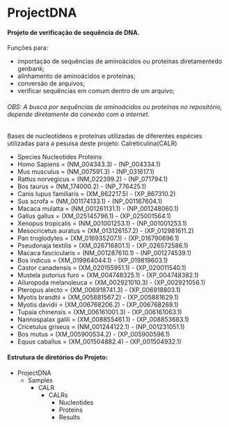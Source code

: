 # ProjectDNA

#### Projeto de verificação de sequência de DNA.

Funções para:<br>
 + importação de sequências de aminoácidos ou proteínas diretamentedo genbank;
 + alinhamento de aminoácidos e proteínas;
 + conversão de arquivos;
 + verificar sequências em comum dentro de um arquivo;

###### OBS: A busca por sequências de aminoácidos ou proteínas no repositório, depende diretamente da conexão com a internet.

Bases de nucleotídeos e proteínas utilizadas de diferentes espécies utilizadas para a pesuisa deste projeto:
   Calreticulina(CALR)
 + Species                   Nucleotides        Proteins
 + Homo Sapiens           = (NM_004343.3)    - (NP_004334.1)
 + Mus musculus           = (NM_007591.3)    - (NP_031617.1)
 + Rattus norvegicus      = (NM_022399.2)    - (NP_071794.1)
 + Bos taurus             = (NM_174000.2)    - (NP_776425.1)
 + Canis lupus familiaris = (XM_862217.5)    - (XP_867310.2)
 + Sus scrofa             = (NM_001174133.1) - (NP_001167604.1)
 + Macaca mulatta         = (NM_001261131.1) - (NP_001248060.1)
 + Gallus gallus          = (XM_025145796.1) - (XP_025001564.1)
 + Xenopus tropicalis     = (NM_001001253.1) - (NP_001001253.1)
 + Mesocricetus auratus   = (XM_013126157.2) - (XP_012981611.2)
 + Pan troglodytes        = (XM_016935207.1) - (XP_016790696.1)
 + Pseudonaja textilis    = (XM_026716801.1) - (XP_026572586.1)
 + Macaca fascicularis    = (NM_001287610.1) - (NP_001274539.1)
 + Bos indicus            = (XM_019964044.1) - (XP_019819603.1)
 + Castor canadensis      = (XM_020155951.1) - (XP_020011540.1)
 + Mustela putorius furo  = (XM_004748325.1) - (XP_004748382.1)
 + Ailuropoda melanoleuca = (XM_002921010.3) - (XP_002921056.1)
 + Pteropus alecto        = (XM_006918741.3) - (XP_006918803.1)
 + Myotis brandtii        = (XM_005881567.2) - (XP_005881629.1)
 + Myotis davidii         = (XM_006768206.2) - (XP_006768269.1)
 + Tupaia chinensis       = (XM_006161001.3) - (XP_006161063.1)
 + Nannospalax galili     = (XM_008855461.1) - (XP_008853683.1)
 + Cricetulus griseus     = (NM_001244122.1) - (NP_001231051.1)
 + Bos mutus              = (XM_005900534.2) - (XP_005900596.1)
 + Equus caballus         = (XM_001504882.4) - (XP_001504932.1)
 
 #### Estrutura de diretórios do Projeto:
  * ProjectDNA
    * Samples
        * CALR
            * CALRs
                * Nucleotides
                * Proteins
                * Results
  